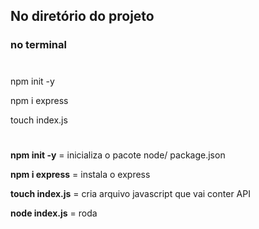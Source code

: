 ## No diretório do projeto
### no terminal
#
npm init -y

npm i express

touch index.js
#

**npm init -y** = inicializa o pacote node/ package.json

**npm i express** = instala o express

**touch index.js** = cria arquivo javascript que vai conter API

**node index.js** = roda
